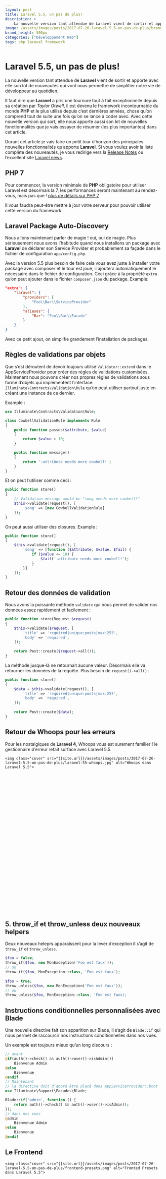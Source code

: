 ```yaml
---
layout: post
title: Laravel 5.5, un pas de plus!
description: >
    La nouvelle version tant attendue de Laravel vient de sortir et apporte avec elle son lot de nouveautés qui vont nous permettre de simplifier notre vie de développeur au quotidien.
image: /assets/images/posts/2017-07-26-laravel-5.5-un-pas-de-plus/brand.png
brand_height: 500px
categories: ["Développement Web"]
tags: php laravel framework
---
```

# Laravel 5.5, un pas de plus!

La nouvelle version tant attendue de **Laravel** vient de sortir et apporte avec elle son lot de nouveautés qui vont nous permettre de simplifier notre vie de développeur au quotidien.

Il faut dire que **Laravel** a pris une tournure tout à fait exceptionnelle depuis sa création par *Taylor Otwell*, il est devenu le framework incontournable du monde **PHP** et le plus utilisé depuis c’est dernières années, chose qu’on comprend tout de suite une fois qu’on se lance à coder avec.
Avec cette nouvelle version qui sort, elle nous apporte aussi son lot de nouvelles fonctionnalités que je vais essayer de résumer (les plus importantes) dans cet article.

Durant cet article je vais faire un petit tour d’horizon des principales nouvelles fonctionnalités qu’apporte **Laravel**. Si vous voulez avoir la liste complète des nouveautés, je vous redirige vers la [Release Notes](https://laravel.com/docs/5.5/releases) ou l’excellent site [Laravel news](https://laravel-news.com/category/laravel-5.5).

## PHP 7

Pour commencer, la version minimale de **PHP** obligatoire pour utiliser Laravel est désormais la 7, les performances seront maintenant au rendez-vous, mais pas que ! [plus de détails sur PHP 7](http://php.net/ChangeLog-7.php)

Il vous faudra peut-être mettre à jour votre serveur pour pouvoir utiliser cette version du framework.

## Laravel Package Auto-Discovery
Nous allons maintenant parler de magie ! oui, oui de magie. Plus sérieusement nous avons l’habitude quand nous installons un package avec **Laravel** de déclarer son Service Provider et probablement sa façade dans le fichier de configuration `app/config.php`.

Avec la version 5.5 plus besoin de faire cela vous avez juste à installer votre package avec composer et le tour est joué, il ajoutera automatiquement le nécessaire dans le fichier de configuration.
Ceci grâce à la propriété `extra` qu’on peut ajouter dans le fichier `composer.json` du package. 
Example:
``` json
"extra": {
    "laravel": {
        "providers": [
            "Foo\\Bar\\ServiceProvider"
        ],
        "aliases": {
            "Bar": "Foo\\Bar\\Facade"
        }
    }
}

```
Avec ce petit ajout, on simplifie grandement l’installation de packages.

## Règles de validations par objets
Que s’est déroutent de devoir toujours utilisé `Validator::extend` dans le AppServiceProvider pour créer des règles de validations customisées. Maintenant nous pouvons créer nos propres règles de validations sous forme d’objets qui implémentent l’interface `Illuminate\Contracts\Validation\Rule` qu’on peut utiliser partout juste en créant une instance de ce dernier.

Example :
```php
use Illuminate\Contracts\Validation\Rule;

class CowbellValidationRule implements Rule
{
    public function passes($attribute, $value)
    {
        return $value > 10;
    }

    public function message()
    {
        return ':attribute needs more cowbell!';
    }
}
```
Et on peut l’utiliser comme ceci :
```php
public function store()
{
    // Validation message would be "song needs more cowbell!"
    $this->validate(request(), [
        'song' => [new CowbellValidationRule]
    ]);
}
```

On peut aussi utiliser des closures. Example :

```php
public function store()
{
    $this->validate(request(), [
        'song' => [function ($attribute, $value, $fail) {
            if ($value <= 10) {
                $fail(':attribute needs more cowbell!');
            }
        }]
    ]);
}
```

## Retour des données de validation
Nous avons la puissante méthode `validate` qui nous permet de valider nos données assez rapidement et facilement : 
```php
public function store(Request $request)
{
    $this->validate($request, [
        'title' => 'required|unique:posts|max:255',
        'body' => 'required',
    ]);
 
    return Post::create($request->all());
}
```

La méthode jusque-là ne retournait aucune valeur. Désormais elle va retourner les données de la requête. Plus besoin de `request()->all()` :
``` php
public function store()
{
    $data = $this->validate(request(), [
        'title' => 'required|unique:posts|max:255',
        'body' => 'required',
    ]);
 
    return Post::create($data);
}
```
## Retour de Whoops pour les erreurs
Pour les nostalgiques de **Laravel 4**, Whoops vous est surement familier ! le gestionnaire d’erreur refait surface avec Laravel 5.5.

<div class="embed-responsive" style="height: 500px">

    <img class="cover" src="{{site.url}}/assets/images/posts/2017-07-26-laravel-5.5-un-pas-de-plus/laravel-55-whoops.jpg" alt="Whoops dans Laravel 5.5">

</div>

## 5.	throw_if et throw_unless deux nouveaux helpers
Deux nouveaux heleprs apparaissent pour la lever d’exception il s’agit de `throw_if` et `throw_unless`.
```php
$foo = false;
throw_if($foo, new MonException('Foo est faux'));
// ou
throw_if($foo, MonException::class, 'Foo est faux');
 
$foo = true;
throw_unless($foo, new MonException('Foo est faux'));
// ou
throw_unless($foo, MonException::class, 'Foo est faux);
```
## Instructions conditionnelles personnalisées avec Blade
Une nouvelle directive fait son apparition sur Blade, il s’agit de `Blade::if` qui nous permet de raccourcir nos instructions conditionnelles dans nos vues.

Un exemple est toujours mieux qu’un long discours : 
```php
// avant
@if(auth()->check() && auth()->user()->isAdmin())
	Bienvenue Admin
@else
	Bienvenue
@endif
// Maintenant
// la directive doit d’abord être placé dans AppServiceProvider::boot
use Illuminate\Support\Facades\Blade;

Blade::if('admin', function () {
    return auth()->check() && auth()->user()->isAdmin();
});
// dans nos vues
@admin
	Bienvenue Admin
@else
	Bienvenue
@endif
```
## Le Frontend
<div class="embed-responsive" style="height: 500px">

    <img class="cover" src="{{site.url}}/assets/images/posts/2017-07-26-laravel-5.5-un-pas-de-plus/frontend-presets.png" alt="Fronted Presets dans Laravel 5.5">

</div>

Nous avons l’habitude d’avoir Vue.js et Bootstrap installer par défaut dans Laravel, et pour les changer et/ou les supprimer fallait faire sa à la main.

Maintenant Laravel inclus la nouvelle commande `preset` dans sa console Artisan qui nous permet de changer rapidement de framework Fronted.

ainsi pour utiliser React à la place de Vue :
```bash 
>> php artisan preset react
```

Si vous voulez supprimer tout et ne pas utiliser de framework Fronted : 
```bash
>> php artisan preset none
```

## Nouvelle commande `migrate:fresh` pour les migrations

<div class="embed-responsive" style="height: 500px">

    <img class="cover" src="{{site.url}}/assets/images/posts/2017-07-26-laravel-5.5-un-pas-de-plus/migrate-fresh.jpg" alt="migrate:fresh methode dans Laravel 5.5">

</div>

On est souvent amené à utilise la commande `migrate:refresh` qui permet d’exécuter respectivement les méthodes `down` et ensuite `up` des fichiers de migrations, dans la plupart des cas sa nous permet de revenir à zéro pour repartir sur une base de données vide.

Avec la commande `migrate:fresh` plus besoin de méthode `down`, les tables sont purement et simplement supprimées et les migrations relancées.

``` bash
>> php artisan migrate:fresh

Dropped all tables successfully.
Migration table created successfully.
Migrating: 2014_10_12_000000_create_users_table
Migrated:  2014_10_12_000000_create_users_table
Migrating: 2014_10_12_100000_create_password_resets_table
Migrated:  2014_10_12_100000_create_password_resets_table
```

## Du renouveau pour la `vendor:publish`
Voilà une commande qui agace, parce qu’elle publie tout ce qu’elle trouve même si on en a pas forcément besoin !

Maintenant quand vous utiliserez cette commande sans préciser de provider vous aurez la liste de tous les providers et vous pourrez choisir celui que vous voulez !

<div class="embed-responsive" style="height: 500px">

    <img class="cover" src="{{site.url}}/assets/images/posts/2017-07-26-laravel-5.5-un-pas-de-plus/vendor-publish.gif" alt="Vendor:publish dans Laravel 5.5">

</div>

# Conclusion
Voilà la version 5.5 de Laravel nous apporte encore des nouveautés pour nous simplifier d’avantages le développement et se concentrer sur l’essentiel !

Je rappelle que je n’ai pas traité toutes les nouveautés proposées, pour pouvoir accéder à l’ensemble voici quelque site [Release Notes](https://laravel.com/docs/5.5/releases) ou l’excellent site [Laravel news](https://laravel-news.com/category/laravel-5.5).

